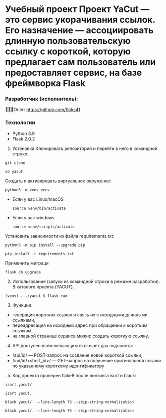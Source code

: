 # Учебный проект Проект YaCut — это сервис укорачивания ссылок. Его назначение — ассоциировать длинную пользовательскую ссылку с короткой, которую предлагает сам пользователь или предоставляет сервис, на базе фреймворка Flask

### Разработчик (исполнитель):

👨🏼‍💻Олег: https://github.com/floks41

### Технологии
- Python 3.9
- Flask 2.0.2

1. Установка
Клонировать репозиторий и перейти в него в командной строке:

```
git clone 
```

```
cd yacut
```

Cоздать и активировать виртуальное окружение:

```
python3 -m venv venv
```

* Если у вас Linux/macOS

    ```
    source venv/bin/activate
    ```

* Если у вас windows

    ```
    source venv/scripts/activate
    ```

Установить зависимости из файла requirements.txt:

```
python3 -m pip install --upgrade pip
```

```
pip install -r requirements.txt
```
Применить миграци

```
flask db upgrade
```
2. Использование (запуск из командной строки в режиме разработки). В каталоге проекта (YACUT).

```
(venv) .../yacut $ flask run
```

3. Функции.
- генерация коротких ссылок и связь их с исходными длинными ссылками,
- переадресация на исходный адрес при обращении к коротким ссылкам,
- на главной странице сервиса можно создать короткую ссылку,

4. API доступен всем желающим включает два эндпоинта:
- /api/id/ — POST-запрос на создание новой короткой ссылки,
- /api/id/<short_id>/ — GET-запрос на получение оригинальной ссылки по указанному короткому идентификатору

5. Код проекта проверен flake8 после линтинга isort и black:

```
isort yacut/.
```
```
isort yacut.
```
```
black yacut/. --line-length 79 --skip-string-normalization
```
```
black yacut/. --line-length 79 --skip-string-normalization